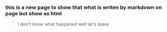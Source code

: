 ### this is a new page to show that what is writen by markdown on page but show as html 
> I don't know what happened
> well let's leave
